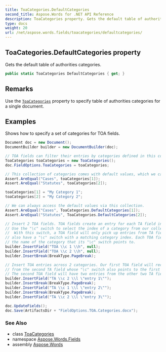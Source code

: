 ```yaml
---
title: ToaCategories.DefaultCategories
second_title: Aspose.Words for .NET API Reference
description: ToaCategories property. Gets the default table of authorities categories in C#.
type: docs
weight: 20
url: /net/aspose.words.fields/toacategories/defaultcategories/
---
```

## ToaCategories.DefaultCategories property

Gets the default table of authorities categories.

```csharp
public static ToaCategories DefaultCategories { get; }
```

## Remarks

Use the [`ToaCategories`](../../fieldoptions/toacategories/) property to specify table of authorities categories for a single document.

## Examples

Shows how to specify a set of categories for TOA fields.

```csharp
Document doc = new Document();
DocumentBuilder builder = new DocumentBuilder(doc);

// TOA fields can filter their entries by categories defined in this collection.
ToaCategories toaCategories = new ToaCategories();
doc.FieldOptions.ToaCategories = toaCategories;

// This collection of categories comes with default values, which we can overwrite with custom values.
Assert.AreEqual("Cases", toaCategories[1]);
Assert.AreEqual("Statutes", toaCategories[2]);

toaCategories[1] = "My Category 1";
toaCategories[2] = "My Category 2";

// We can always access the default values via this collection.
Assert.AreEqual("Cases", ToaCategories.DefaultCategories[1]);
Assert.AreEqual("Statutes", ToaCategories.DefaultCategories[2]);

// Insert 2 TOA fields. TOA fields create an entry for each TA field in the document.
// Use the "\c" switch to select the index of a category from our collection.
//  With this switch, a TOA field will only pick up entries from TA fields that
// also have a "\c" switch with a matching category index. Each TOA field will also display
// the name of the category that its "\c" switch points to.
builder.InsertField("TOA \\c 1 \\h", null);
builder.InsertField("TOA \\c 2 \\h", null);
builder.InsertBreak(BreakType.PageBreak);

// Insert TOA entries across 2 categories. Our first TOA field will receive one entry,
// from the second TA field whose "\c" switch also points to the first category.
// The second TOA field will have two entries from the other two TA fields.
builder.InsertField("TA \\c 2 \\l \"entry 1\"");
builder.InsertBreak(BreakType.PageBreak);
builder.InsertField("TA \\c 1 \\l \"entry 2\"");
builder.InsertBreak(BreakType.PageBreak);
builder.InsertField("TA \\c 2 \\l \"entry 3\"");

doc.UpdateFields();
doc.Save(ArtifactsDir + "FieldOptions.TOA.Categories.docx");
```

### See Also

* class [ToaCategories](../)
* namespace [Aspose.Words.Fields](../../toacategories/)
* assembly [Aspose.Words](../../../)
